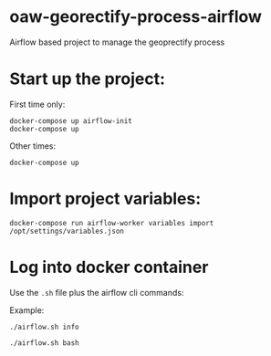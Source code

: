 # oaw-georectify-process-airflow
Airflow based project to manage the geoprectify process


# Start up the project:

First time only:
```
docker-compose up airflow-init
docker-compose up
```
Other times:
```
docker-compose up
```

# Import project variables:

```
docker-compose run airflow-worker variables import /opt/settings/variables.json
```

# Log into docker container

Use the `.sh` file plus the airflow cli commands:

Example:

```
./airflow.sh info

./airflow.sh bash
```